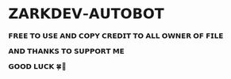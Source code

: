 # 𝗭𝗔𝗥𝗞𝗗𝗘𝗩-𝗔𝗨𝗧𝗢𝗕𝗢𝗧

𝗙𝗥𝗘𝗘 𝗧𝗢 𝗨𝗦𝗘 𝗔𝗡𝗗 𝗖𝗢𝗣𝗬 𝗖𝗥𝗘𝗗𝗜𝗧 𝗧𝗢 𝗔𝗟𝗟 𝗢𝗪𝗡𝗘𝗥 𝗢𝗙 𝗙𝗜𝗟𝗘

𝗔𝗡𝗗 𝗧𝗛𝗔𝗡𝗞𝗦 𝗧𝗢 𝗦𝗨𝗣𝗣𝗢𝗥𝗧 𝗠𝗘

𝗚𝗢𝗢𝗗 𝗟𝗨𝗖𝗞 🍀🤞
